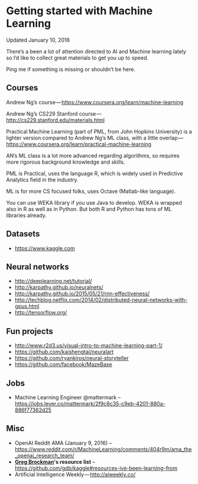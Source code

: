 Getting started with Machine Learning 
===
Updated January 10, 2016

There’s a been a lot of attention directed to AI and Machine learning lately so I’d like to collect great materials to get you up to speed.

Ping me if something is missing or shouldn’t be here.

## Courses 
Andrew Ng’s course — https://www.coursera.org/learn/machine-learning

Andrew Ng’s CS229 Stanford course — http://cs229.stanford.edu/materials.html

Practical Machine Learning (part of PML, from John Hopkins University) is a lighter version compared to Andrew Ng’s ML class, with a little overlap — https://www.coursera.org/learn/practical-machine-learning

AN’s ML class is a lot more advanced regarding algorithms, so requires more rigorous background knowledge and skills. 

PML is Practical, uses the language R, which is widely used in Predictive Analytics field in the industry.

ML is for more CS focused folks, uses Octave (Matlab-like language). 

You can use WEKA library if you use Java to develop. WEKA is wrapped also in R as well as in Python. But both R and Python has tons of ML libraries already.

## Datasets
* https://www.kaggle.com

## Neural networks 
* http://deeplearning.net/tutorial/
* http://karpathy.github.io/neuralnets/
* http://karpathy.github.io/2015/05/21/rnn-effectiveness/
* http://techblog.netflix.com/2014/02/distributed-neural-networks-with-gpus.html
* http://tensorflow.org/

## Fun projects
* http://www.r2d3.us/visual-intro-to-machine-learning-part-1/
* https://github.com/kaishengtai/neuralart
* https://github.com/ryankiros/neural-storyteller
* https://github.com/facebook/MazeBase

## Jobs
* Machine Learning Engineer @mattermark – https://jobs.lever.co/mattermark/2f9c8c35-c9eb-4201-880a-886f77362d25

## Misc 
* OpenAI Reddit AMA (January 9, 2016) – https://www.reddit.com/r/MachineLearning/comments/404r9m/ama_the_openai_research_team/
* **[Greg Brockman](https://gregbrockman.com/)'s resource list** – https://github.com/gdb/kaggle#resources-ive-been-learning-from
* Artificial Intelligence Weekly — http://aiweekly.co/
